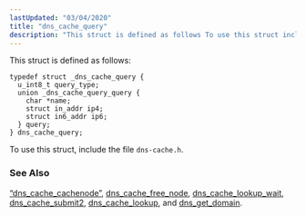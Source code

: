 ```yaml
---
lastUpdated: "03/04/2020"
title: "dns_cache_query"
description: "This struct is defined as follows To use this struct include the file dns cache h Section 68 12 dns cache cachenode dns cache free node dns cache lookup wait dns cache submit 2 dns cache lookup and dns get domain..."
---
```


This struct is defined as follows:

```
typedef struct _dns_cache_query {
  u_int8_t query_type;
  union _dns_cache_query_query {
    char *name;
    struct in_addr ip4;
    struct in6_addr ip6;
  } query;
} dns_cache_query;
```

To use this struct, include the file `dns-cache.h`.

### <a name="idp39851520"></a> See Also

[“dns_cache_cachenode”](/momentum/3/3-api/structs-dns-cache-cachenode), [dns_cache_free_node](/momentum/3/3-api/apis-dns-cache-free-node), [dns_cache_lookup_wait](/momentum/3/3-api/apis-dns-cache-lookup-wait), [dns_cache_submit2](/momentum/3/3-api/apis-dns-cache-submit-2), [dns_cache_lookup](/momentum/3/3-api/apis-dns-cache-lookup), and [dns_get_domain](/momentum/3/3-api/apis-dns-get-domain).